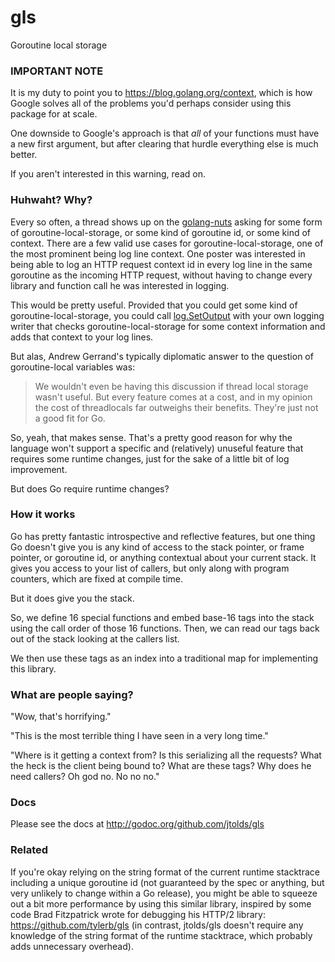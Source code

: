 # gls

Goroutine local storage

### IMPORTANT NOTE

It is my duty to point you to https://blog.golang.org/context, which is how
Google solves all of the problems you'd perhaps consider using this package
for at scale.

One downside to Google's approach is that _all_ of your functions must have
a new first argument, but after clearing that hurdle everything else is much
better.

If you aren't interested in this warning, read on.

### Huhwaht? Why?

Every so often, a thread shows up on the
[golang-nuts](https://groups.google.com/d/forum/golang-nuts) asking for some
form of goroutine-local-storage, or some kind of goroutine id, or some kind of
context. There are a few valid use cases for goroutine-local-storage, one of
the most prominent being log line context. One poster was interested in being
able to log an HTTP request context id in every log line in the same goroutine
as the incoming HTTP request, without having to change every library and
function call he was interested in logging.

This would be pretty useful. Provided that you could get some kind of
goroutine-local-storage, you could call
[log.SetOutput](http://golang.org/pkg/log/#SetOutput) with your own logging
writer that checks goroutine-local-storage for some context information and
adds that context to your log lines.

But alas, Andrew Gerrand's typically diplomatic answer to the question of
goroutine-local variables was:

> We wouldn't even be having this discussion if thread local storage wasn't
> useful. But every feature comes at a cost, and in my opinion the cost of
> threadlocals far outweighs their benefits. They're just not a good fit for
> Go.

So, yeah, that makes sense. That's a pretty good reason for why the language
won't support a specific and (relatively) unuseful feature that requires some
runtime changes, just for the sake of a little bit of log improvement.

But does Go require runtime changes?

### How it works

Go has pretty fantastic introspective and reflective features, but one thing Go
doesn't give you is any kind of access to the stack pointer, or frame pointer,
or goroutine id, or anything contextual about your current stack. It gives you
access to your list of callers, but only along with program counters, which are
fixed at compile time.

But it does give you the stack.

So, we define 16 special functions and embed base-16 tags into the stack using
the call order of those 16 functions. Then, we can read our tags back out of
the stack looking at the callers list.

We then use these tags as an index into a traditional map for implementing
this library.

### What are people saying?

"Wow, that's horrifying."

"This is the most terrible thing I have seen in a very long time."

"Where is it getting a context from? Is this serializing all the requests?
What the heck is the client being bound to? What are these tags? Why does he
need callers? Oh god no. No no no."

### Docs

Please see the docs at http://godoc.org/github.com/jtolds/gls

### Related

If you're okay relying on the string format of the current runtime stacktrace
including a unique goroutine id (not guaranteed by the spec or anything, but
very unlikely to change within a Go release), you might be able to squeeze
out a bit more performance by using this similar library, inspired by some
code Brad Fitzpatrick wrote for debugging his HTTP/2 library:
https://github.com/tylerb/gls (in contrast, jtolds/gls doesn't require
any knowledge of the string format of the runtime stacktrace, which
probably adds unnecessary overhead).
